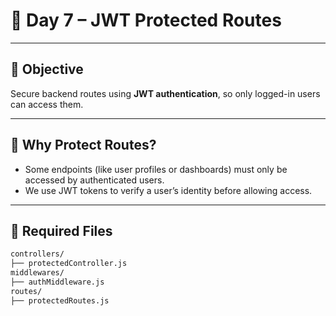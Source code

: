 # 📘 Day 7 – JWT Protected Routes

---

## 🎯 Objective

Secure backend routes using **JWT authentication**, so only logged-in users can access them.

---

## 🔐 Why Protect Routes?

- Some endpoints (like user profiles or dashboards) must only be accessed by authenticated users.
- We use JWT tokens to verify a user’s identity before allowing access.

---

## 🔧 Required Files

```bash
controllers/
├── protectedController.js
middlewares/
├── authMiddleware.js
routes/
├── protectedRoutes.js
```
